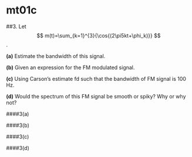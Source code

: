 # mt01c

##3.
Let
$$
m(t)=\sum_{k=1}^{3}{\cos{(2\pi5kt+\phi_k)}}
$$.

**(a)** Estimate the bandwidth of this signal.

**(b)** Given an expression for the FM modulated signal.

**(c)** Using Carson’s estimate fd such that the bandwidth of FM signal is 100 Hz.

**(d)** Would the spectrum of this FM signal be smooth or spiky? Why or why not?


####3(a)


####3(b)


####3(c)


####3(d)